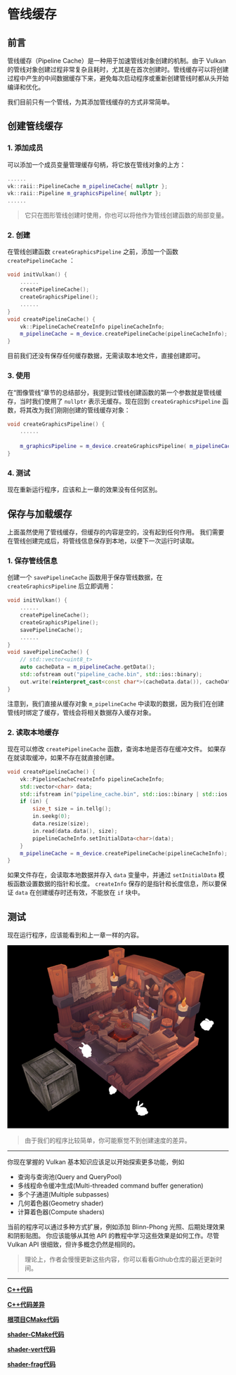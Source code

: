 # **管线缓存**

## **前言**

管线缓存（Pipeline Cache）是一种用于加速管线对象创建的机制。由于 Vulkan 的管线对象创建过程非常复杂且耗时，尤其是在首次创建时。管线缓存可以将创建过程中产生的中间数据缓存下来，避免每次启动程序或重新创建管线时都从头开始编译和优化。

我们目前只有一个管线，为其添加管线缓存的方式非常简单。

## **创建管线缓存**

### 1. 添加成员

可以添加一个成员变量管理缓存句柄，将它放在管线对象的上方：

```cpp
......
vk::raii::PipelineCache m_pipelineCache{ nullptr };
vk::raii::Pipeline m_graphicsPipeline{ nullptr };
......
```

> 它只在图形管线创建时使用，你也可以将他作为管线创建函数的局部变量。

### 2. 创建

在管线创建函数 `createGraphicsPipeline` 之前，添加一个函数 `createPipelineCache` ：

```cpp
void initVulkan() {
    ......
    createPipelineCache();
    createGraphicsPipeline();
    ......
}
void createPipelineCache() {
    vk::PipelineCacheCreateInfo pipelineCacheInfo;
    m_pipelineCache = m_device.createPipelineCache(pipelineCacheInfo);
}
```

目前我们还没有保存任何缓存数据，无需读取本地文件，直接创建即可。

### 3. 使用


在“图像管线”章节的总结部分，我提到过管线创建函数的第一个参数就是管线缓存，当时我们使用了 `nullptr` 表示无缓存。现在回到 `createGraphicsPipeline` 函数，将其改为我们刚刚创建的管线缓存对象：

```cpp
void createGraphicsPipeline() {
    ......

    m_graphicsPipeline = m_device.createGraphicsPipeline( m_pipelineCache, pipelineInfo );
}
```

### 4. 测试

现在重新运行程序，应该和上一章的效果没有任何区别。

## **保存与加载缓存**

上面虽然使用了管线缓存，但缓存的内容是空的，没有起到任何作用。
我们需要在管线创建完成后，将管线信息保存到本地，以便下一次运行时读取。

### 1. 保存管线信息

创建一个 `savePipelineCache` 函数用于保存管线数据，在 `createGraphicsPipeline` 后立即调用：

```cpp
void initVulkan() {
    ......
    createPipelineCache();
    createGraphicsPipeline();
    savePipelineCache();
    ......
}
void savePipelineCache() {
    // std::vector<uint8_t>
    auto cacheData = m_pipelineCache.getData();
    std::ofstream out("pipeline_cache.bin", std::ios::binary);
    out.write(reinterpret_cast<const char*>(cacheData.data()), cacheData.size());
}
```

注意到，我们直接从缓存对象 `m_pipelineCache` 中读取的数据，因为我们在创建管线时绑定了缓存，管线会将相关数据存入缓存对象。

### 2. 读取本地缓存

现在可以修改 `createPipelineCache` 函数，查询本地是否存在缓冲文件。
如果存在就读取缓冲，如果不存在就直接创建。

```cpp
void createPipelineCache() {
    vk::PipelineCacheCreateInfo pipelineCacheInfo;
    std::vector<char> data;
    std::ifstream in("pipeline_cache.bin", std::ios::binary | std::ios::ate);
    if (in) {
        size_t size = in.tellg();
        in.seekg(0);
        data.resize(size);
        in.read(data.data(), size);
        pipelineCacheInfo.setInitialData<char>(data);
    }
    m_pipelineCache = m_device.createPipelineCache(pipelineCacheInfo);
}
```

如果文件存在，会读取本地数据并存入 `data` 变量中，并通过 `setInitialData` 模板函数设置数据的指针和长度。
`createInfo` 保存的是指针和长度信息，所以要保证 `data` 在创建缓存时还有效，不能放在 `if` 块中。

## **测试**

现在运行程序，应该能看到和上一章一样的内容。

![final_crate](../../images/0370/final_crate.png)

> 由于我们的程序比较简单，你可能察觉不到创建速度的差异。

---

你现在掌握的 Vulkan 基本知识应该足以开始探索更多功能，例如

- 查询与查询池\(Query and QueryPool\)
- 多线程命令缓冲生成\(Multi-threaded command buffer generation\)
- 多个子通道\(Multiple subpasses\)
- 几何着色器\(Geometry shader\)
- 计算着色器\(Compute shaders\)

当前的程序可以通过多种方式扩展，例如添加 Blinn-Phong 光照、后期处理效果和阴影贴图。
你应该能够从其他 API 的教程中学习这些效果是如何工作。尽管 Vulkan API 很细致，但许多概念仍然是相同的。

> 理论上，作者会慢慢更新这些内容，你可以看看Github仓库的最近更新时间。

---

**[C++代码](../../codes/03/80_pipelinecache/main.cpp)**

**[C++代码差异](../../codes/03/80_pipelinecache/main.diff)**

**[根项目CMake代码](../../codes/03/50_pushconstant/CMakeLists.txt)**

**[shader-CMake代码](../../codes/03/50_pushconstant/shaders/CMakeLists.txt)**

**[shader-vert代码](../../codes/03/60_dynamicuniform/shaders/shader.vert)**

**[shader-frag代码](../../codes/03/70_separatesampler/shaders/shader.frag)**

